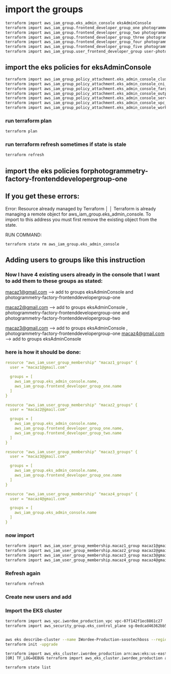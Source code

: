 # import the groups
```sh
terraform import aws_iam_group.eks_admin_console eksAdminConsole
terraform import aws_iam_group.frontend_developer_group_one photogrammetry-factory-frontenddevelopergroup-one
terraform import aws_iam_group.frontend_developer_group_two photogrammetry-factory-frontenddevelopergroup-two
terraform import aws_iam_group.frontend_developer_group_three photogrammetry-factory-frontenddevelopergroup-three
terraform import aws_iam_group.frontend_developer_group_four photogrammetry-factory-frontenddevelopergroup-four
terraform import aws_iam_group.frontend_developer_group_five photogrammetry-factory-frontenddevelopergroup-five
terraform import aws_iam_group.user_frontend_developer_group user-photogrammetry-factory-frontenddevelopergroup
```

## import the eks policies for eksAdminConsole
```sh
terraform import aws_iam_group_policy_attachment.eks_admin_console_cluster_policy eksAdminConsole/arn:aws:iam::aws:policy/AmazonEKSClusterPolicy
terraform import aws_iam_group_policy_attachment.eks_admin_console_cni_policy eksAdminConsole/arn:aws:iam::aws:policy/AmazonEKS_CNI_Policy
terraform import aws_iam_group_policy_attachment.eks_admin_console_fargate_policy eksAdminConsole/arn:aws:iam::aws:policy/AmazonEKSFargatePodExecutionRolePolicy
terraform import aws_iam_group_policy_attachment.eks_admin_console_outpost_policy eksAdminConsole/arn:aws:iam::aws:policy/AmazonEKSLocalOutpostClusterPolicy
terraform import aws_iam_group_policy_attachment.eks_admin_console_service_policy eksAdminConsole/arn:aws:iam::aws:policy/AmazonEKSServicePolicy
terraform import aws_iam_group_policy_attachment.eks_admin_console_vpc_policy eksAdminConsole/arn:aws:iam::aws:policy/AmazonEKSVPCResourceController
terraform import aws_iam_group_policy_attachment.eks_admin_console_worker_policy eksAdminConsole/arn:aws:iam::aws:policy/AmazonEKSWorkerNodePolicy
```

### run terraform plan
```sh
terraform plan
```

### run terraform refresh sometimes if state is stale
```sh
terraform refresh
```

## import the eks policies forphotogrammetry-factory-frontenddevelopergroup-one

## If you get these errors:
Error: Resource already managed by Terraform
│ 
│ Terraform is already managing a remote object for aws_iam_group.eks_admin_console. To import to this address you must first remove the existing object from the state.

RUN COMMAND:

```sh
terraform state rm aws_iam_group.eks_admin_console
```

## Adding users to groups like this instruction
### Now I have 4 existing users already in the console that I want to add them to these groups as stated:
macaz1@gmail.com  --> add to groups eksAdminConsole and photogrammetry-factory-frontenddevelopergroup-one


macaz2@gmail.com --> add to groups eksAdminConsole , photogrammetry-factory-frontenddevelopergroup-one and photogrammetry-factory-frontenddevelopergroup-two

macaz3@gmail.com --> add to groups eksAdminConsole , photogrammetry-factory-frontenddevelopergroup-one
macaz4@gmail.com  --> add to groups eksAdminConsole 
 
### here is how it should be done:
```yaml
resource "aws_iam_user_group_membership" "macaz1_groups" {
  user = "macaz1@gmail.com"

  groups = [
    aws_iam_group.eks_admin_console.name,
    aws_iam_group.frontend_developer_group_one.name
  ]
}

resource "aws_iam_user_group_membership" "macaz2_groups" {
  user = "macaz2@gmail.com"

  groups = [
    aws_iam_group.eks_admin_console.name,
    aws_iam_group.frontend_developer_group_one.name,
    aws_iam_group.frontend_developer_group_two.name
  ]
}

resource "aws_iam_user_group_membership" "macaz3_groups" {
  user = "macaz3@gmail.com"

  groups = [
    aws_iam_group.eks_admin_console.name,
    aws_iam_group.frontend_developer_group_one.name
  ]
}

resource "aws_iam_user_group_membership" "macaz4_groups" {
  user = "macaz4@gmail.com"

  groups = [
    aws_iam_group.eks_admin_console.name
  ]
}

```

### now import 
```sh
terraform import aws_iam_user_group_membership.macaz1_group macaz1@gmail.com/eksAdminConsole/photogrammetry-factory-frontenddevelopergroup-one
terraform import aws_iam_user_group_membership.macaz2_group macaz2@gmail.com/eksAdminConsole/photogrammetry-factory-frontenddevelopergroup-one/photogrammetry-factory-frontenddevelopergroup-two
terraform import aws_iam_user_group_membership.macaz3_group macaz3@gmail.com/eksAdminConsole/photogrammetry-factory-frontenddevelopergroup-one
terraform import aws_iam_user_group_membership.macaz4_group macaz4@gmail.com/eksAdminConsole

```

### Refresh again
```sh
terraform refresh
```

### Create new users and add


### Import the EKS cluster
```sh
terraform import aws_vpc.iwordee_production_vpc vpc-07f142f1ec8861c27
terraform import aws_security_group.eks_control_plane sg-0edcad46362bb5fb3


aws eks describe-cluster --name IWordee-Production-sosotechboss --region us-east-1
terraform init -upgrade

terraform import aws_eks_cluster.iwordee_production arn:aws:eks:us-east-1:368085106192:cluster/IWordee-Production-sosotechboss
[OR] TF_LOG=DEBUG terraform import aws_eks_cluster.iwordee_production arn:aws:eks:us-east-1:368085106192:cluster/IWordee-Production-sosotechboss

terraform state list
```
